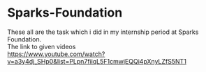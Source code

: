 # Sparks-Foundation
These all are the task which i did in my internship period at Sparks Foundation.<br/>
The link to given videos <br/>
https://www.youtube.com/watch?v=a3y4dj_SHp0&list=PLpn7fiiqL5F1cmwjEQQi4pXnyLZfS5NT1
